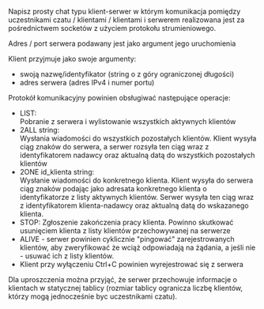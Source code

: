 ﻿
Napisz prosty chat typu klient-serwer w którym komunikacja pomiędzy uczestnikami czatu / klientami / klientami i serwerem realizowana jest za pośrednictwem socketów z użyciem protokołu strumieniowego.

Adres / port serwera podawany jest jako argument jego uruchomienia

Klient przyjmuje jako swoje argumenty:  

- swoją nazwę/identyfikator (string o z góry ograniczonej długości)  
- adres serwera (adres IPv4 i numer portu)

Protokół komunikacyjny powinien obsługiwać następujące operacje:  

-   LIST:  
    Pobranie z serwera i wylistowanie wszystkich aktywnych klientów
-   2ALL string:  
    Wysłania wiadomości do wszystkich pozostałych klientów. Klient wysyła ciąg znaków do serwera, a serwer rozsyła ten ciąg wraz z identyfikatorem nadawcy oraz aktualną datą do wszystkich pozostałych klientów
-   2ONE id_klienta string:  
    Wysłanie wiadomości do konkretnego klienta. Klient wysyła do serwera ciąg znaków podając jako adresata konkretnego klienta o identyfikatorze z listy aktywnych klientów. Serwer wysyła ten ciąg wraz z identyfikatorem klienta-nadawcy oraz aktualną datą do wskazanego klienta.
-   STOP: Zgłoszenie zakończenia pracy klienta. Powinno skutkować usunięciem klienta z listy klientów przechowywanej na serwerze
-   ALIVE - serwer powinien cyklicznie "pingować" zarejestrowanych klientów, aby zweryfikować że wciąż odpowiadają na żądania, a jeśli nie - usuwać ich z listy klientów.
-   Klient przy wyłączeniu Ctrl+C powinien wyrejestrować się z serwera

Dla uproszczenia można przyjąć, że serwer przechowuje informacje o klientach w statycznej tablicy (rozmiar tablicy ogranicza liczbę klientów, którzy mogą jednocześnie byc uczestnikami czatu).
